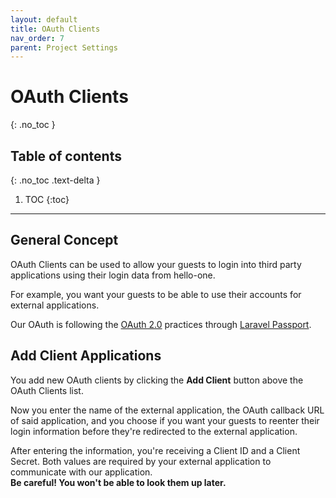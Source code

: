 ```yaml
---
layout: default
title: OAuth Clients
nav_order: 7
parent: Project Settings
---
```


# OAuth Clients
{: .no_toc }

## Table of contents
{: .no_toc .text-delta }

1. TOC
{:toc}

---

## General Concept
OAuth Clients can be used to allow your guests to login into third party applications using their login data from hello-one.

For example, you want your guests to be able to use their accounts for external applications. 

Our OAuth is following the [OAuth 2.0](https://tools.ietf.org/html/rfc6749) practices through [Laravel Passport](https://laravel.com/docs/8.x/passport).

## Add Client Applications

You add new OAuth clients by clicking the **Add Client** button above the OAuth Clients list.

Now you enter the name of the external application, the OAuth callback URL of said application, and you choose if you want your guests to reenter their login information before they're redirected to the external application.

After entering the information, you're receiving a Client ID and a Client Secret. Both values are required by your external application to communicate with our application.  
**Be careful! You won't be able to look them up later.**
